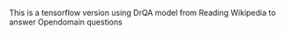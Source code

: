 This is a tensorflow version using DrQA model from  Reading Wikipedia to answer Opendomain questions
